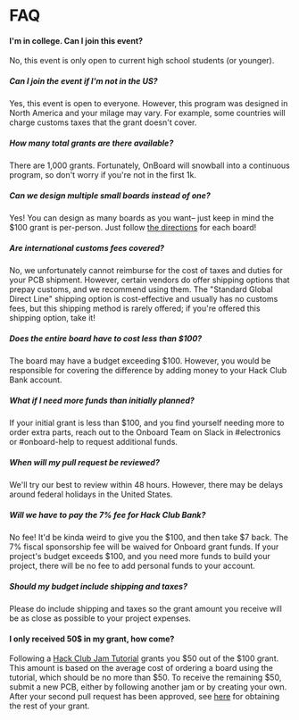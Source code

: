 # FAQ

#### I'm in college. Can I join this event? 

No, this event is only open to current high school students (or younger).

##### Can I join the event if I'm not in the US?

Yes, this event is open to everyone. However, this program was designed in North America and your milage may vary. For example, some countries will charge customs taxes that the grant doesn't cover.

##### How many total grants are there available?

There are 1,000 grants. Fortunately, OnBoard will snowball into a continuous program, so don't worry if you're not in the first 1k.

##### Can we design multiple small boards instead of one?

Yes! You can design as many boards as you want– just keep in mind the $100 grant is per-person. Just follow [the directions](https://github.com/hackclub/OnBoard/README.md) for each board!

##### Are international customs fees covered?

No, we unfortunately cannot reimburse for the cost of taxes and duties for your PCB shipment. However, certain vendors do offer shipping options that prepay customs, and we recommend using them. The "Standard Global Direct Line" shipping option is cost-effective and usually has no customs fees, but this shipping method is rarely offered; if you're offered this shipping option, take it!

##### Does the entire board have to cost less than $100?

The board may have a budget exceeding $100. However, you would be responsible for covering the difference by adding money to your Hack Club Bank account.

##### What if I need more funds than initially planned?

If your initial grant is less than $100, and you find yourself needing more to order extra parts, reach out to the Onboard Team on Slack in #electronics or #onboard-help to request additional funds.

##### When will my pull request be reviewed?

We'll try our best to review within 48 hours. However, there may be delays around federal holidays in the United States.

##### Will we have to pay the 7% fee for Hack Club Bank?

No fee! It'd be kinda weird to give you the $100, and then take $7 back. The 7% fiscal sponsorship fee will be waived for Onboard grant funds. If your project's budget exceeds $100, and you need more funds to build your project, there will be no fee to add personal funds to your account.

##### Should my budget include shipping and taxes?

Please do include shipping and taxes so the grant amount you receive will be as close as possible to your project expenses.

#### I only received 50$ in my grant, how come?
Following a [Hack Club Jam Tutorial](https://jams.hackclub.com/tag/pcb) grants you $50 out of the $100 grant. This amount is based on the average cost of ordering a board using the tutorial, which should be no more than $50. To receive the remaining $50, submit a new PCB, either by following another jam or by creating your own. After your second pull request has been approved, see [here](#what-if-i-need-more-funds-than-initially-planned) for obtaining the rest of your grant.
